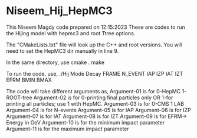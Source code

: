 # Niseem_Hij_HepMC3
This Niseem Magdy code prepared on 12:15:2023
These are codes to run the Hijing model with hepmc3 and root Ttree options.

The "CMakeLists.txt" file will look up the C++ and root versions. You will need to set the HepMC3 dir manually in line 9.

In the same directory, use
cmake .
make

To run the code, use,
./Hij  Mode Decay FRAME N_EVENT IAP IZP IAT IZT EFRM BMIN BMAX

The code will take different arguments as,
Argument-01 is for 0-HepMC 1-ROOT-tree
Argument-02 is for 0-printing final particles only OR 1-for printing all particles; use 1 with HepMC.
Argument-03 is for 0-CMS 1 LAB
Argument-04 is for N-events 
Argument-05 is for IAP
Argument-06 is for IZP
Argument-07 is for IAT
Argument-08 is for IZT
Argument-09 is for EFRM-> Energy in GeV
Argument-10 is for the minimum impact parameter
Argument-11 is for the maximum impact parameter  
